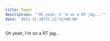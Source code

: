 ```yaml
---
title: Tweet
description: '"Oh yeah, I''m on a RT jag..."'
date: '2013-12-10T21:12:52+00:00'
---
```

Oh yeah, I'm on a RT jag...
